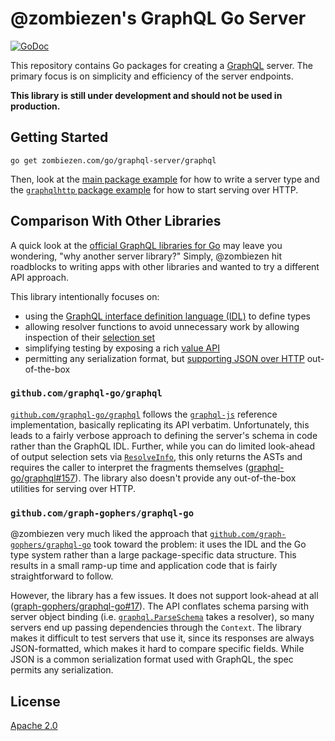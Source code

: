 # @zombiezen's GraphQL Go Server

[![GoDoc](https://godoc.org/zombiezen.com/go/graphql-server/graphql?status.svg)](https://godoc.org/zombiezen.com/go/graphql-server/graphql)

This repository contains Go packages for creating a [GraphQL][] server. The
primary focus is on simplicity and efficiency of the server endpoints.

**This library is still under development and should not be used in production.**

[GraphQL]: https://graphql.org/

## Getting Started

```
go get zombiezen.com/go/graphql-server/graphql
```

Then, look at the [main package example][] for how to write a server type and
the [`graphqlhttp` package example][] for how to start serving over HTTP.

[main package example]: https://godoc.org/zombiezen.com/go/graphql-server/graphql#example-package
[`graphqlhttp` package example]: https://godoc.org/zombiezen.com/go/graphql-server/graphqlhttp#example-package

## Comparison With Other Libraries

A quick look at the [official GraphQL libraries for Go][] may leave you
wondering, "why another server library?" Simply, @zombiezen hit roadblocks to
writing apps with other libraries and wanted to try a different API approach.

This library intentionally focuses on:

-  using the [GraphQL interface definition language (IDL)][GraphQL IDL] to
   define types
-  allowing resolver functions to avoid unnecessary work by allowing inspection
   of their [selection set][]
-  simplifying testing by exposing a rich [value API][]
-  permitting any serialization format, but [supporting JSON over
   HTTP][graphqlhttp] out-of-the-box

[GraphQL IDL]: https://graphql.org/learn/schema/
[graphqlhttp]: https://godoc.org/zombiezen.com/go/graphql-server/graphqlhttp
[official GraphQL libraries for Go]: https://graphql.org/code/#go
[selection set]: https://godoc.org/zombiezen.com/go/graphql-server/graphql#SelectionSet
[value API]: https://godoc.org/zombiezen.com/go/graphql-server/graphql#Value

### `github.com/graphql-go/graphql`

[`github.com/graphql-go/graphql`][] follows the [`graphql-js`][] reference
implementation, basically replicating its API verbatim. Unfortunately, this
leads to a fairly verbose approach to defining the server's schema in code
rather than the GraphQL IDL. Further, while you can do limited look-ahead of
output selection sets via [`ResolveInfo`][], this only returns the ASTs and
requires the caller to interpret the fragments themselves
([graphql-go/graphql#157][]). The library also doesn't provide any
out-of-the-box utilities for serving over HTTP.

[`github.com/graphql-go/graphql`]: https://github.com/graphql-go/graphql
[graphql-go/graphql#157]: https://github.com/graphql-go/graphql/issues/157
[`graphql-js`]: https://github.com/graphql/graphql-js
[`ResolveInfo`]: https://godoc.org/github.com/graphql-go/graphql#ResolveInfo

### `github.com/graph-gophers/graphql-go`

@zombiezen very much liked the approach that
[`github.com/graph-gophers/graphql-go`][] took toward the problem: it uses the
IDL and the Go type system rather than a large package-specific data structure.
This results in a small ramp-up time and application code that is fairly
straightforward to follow.

However, the library has a few issues. It does not support look-ahead at all
([graph-gophers/graphql-go#17][]). The API conflates schema parsing with server
object binding (i.e. [`graphql.ParseSchema`][] takes a resolver), so many
servers end up passing dependencies through the `Context`. The library makes it
difficult to test servers that use it, since its responses are always
JSON-formatted, which makes it hard to compare specific fields. While JSON is a
common serialization format used with GraphQL, the spec permits any
serialization.

[`github.com/graph-gophers/graphql-go`]: https://github.com/graph-gophers/graphql-go
[graph-gophers/graphql-go#17]: https://github.com/graph-gophers/graphql-go/issues/17
[`graphql.ParseSchema`]: https://godoc.org/github.com/graph-gophers/graphql-go#ParseSchema

## License

[Apache 2.0](https://github.com/zombiezen/graphql-server/blob/master/LICENSE)
